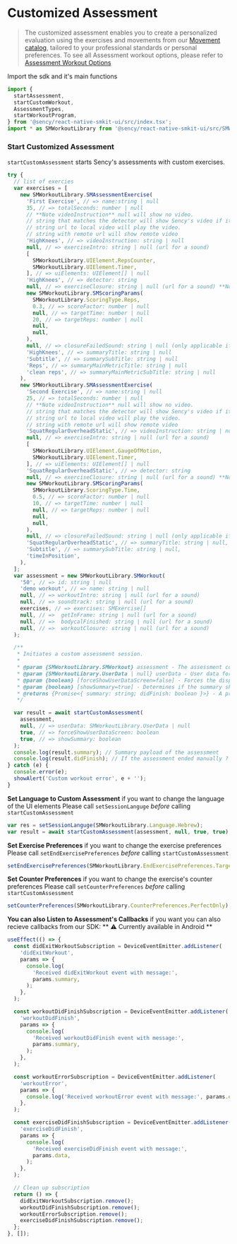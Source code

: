 # Customized Assessment

> The customized assessment enables you to create a personalized evaluation using the exercises and movements from our [Movement catalog](https://github.com/sency-ai/smkit-sdk/blob/main/SDK-Movement-Catalog.md), tailored to your professional standards or personal preferences.
> To see all Assessment workout options, please refer to [Assessment Workout Options](https://github.com/sency-ai/smkit-sdk/blob/main/Assessment-Workout-Options.md)

Import the sdk and it's main functions

```js
import {
  startAssessment,
  startCustomWorkout,
  AssessmentTypes,
  startWorkoutProgram,
} from '@sency/react-native-smkit-ui/src/index.tsx';
import * as SMWorkoutLibrary from '@sency/react-native-smkit-ui/src/SMWorkout.tsx';
```

### Start Customized Assessment

`startCustomAssessment` starts Sency's assessments with custom exercises.

```js
try {
  // list of exercies
  var exercises = [
    new SMWorkoutLibrary.SMAssessmentExercise(
      'First Exercise', // => name:string | null
      35, // => totalSeconds: number | null
      // **Note videoInstruction** null will show no video.
      // string that matches the detector will show Sency's video if it exists.
      // string url to local video will play the video.
      // string with remote url will show remote video
      'HighKnees', // => videoInstruction: string | null
      null, // => exerciseIntro: string | null (url for a sound)
      [
        SMWorkoutLibrary.UIElement.RepsCounter,
        SMWorkoutLibrary.UIElement.Timer,
      ], // => uiElements: UIElement[] | null
      'HighKnees', // => detector: string
      null, // => exerciseClosure: string | null (url for a sound) **Note** in Android pass empty string instead of null
      new SMWorkoutLibrary.SMScoringParams(
        SMWorkoutLibrary.ScoringType.Reps,
        0.3, // => scoreFactor: number | null
        null, // => targetTime: number | null
        20, // => targetReps: number | null
        null,
        null,
      ),
      null, // => closureFailedSound: string | null (only applicable if in target based mode)
      'HighKnees', // => summaryTitle: string | null
      'Subtitle', // => summarySubTitle: string | null
      'Reps', // => summaryMainMetricTitle: string | null
      'clean reps', // => summaryMainMetricSubTitle: string | null
    ),
    new SMWorkoutLibrary.SMAssessmentExercise(
      'Second Exercise', // => name:string | null
      25, // => totalSeconds: number | null
      // **Note videoInstruction** null will show no video.
      // string that matches the detector will show Sency's video if it exists.
      // string url to local video will play the video.
      // string with remote url will show remote video
      'SquatRegularOverheadStatic', // => videoInstruction: string | null (url for a video)
      null, // => exerciseIntro: string | null (url for a sound)
      [
        SMWorkoutLibrary.UIElement.GaugeOfMotion,
        SMWorkoutLibrary.UIElement.Timer,
      ], // => uiElements: UIElement[] | null
      'SquatRegularOverheadStatic', // => detector: string
      null, // => exerciseClosure: string | null (url for a sound) **Note** in Android pass empty string instead of null
      new SMWorkoutLibrary.SMScoringParams(
        SMWorkoutLibrary.ScoringType.Time,
        0.5, // => scoreFactor: number | null
        10, // => targetTime: number | null
        null, // => targetReps: number | null
        null,
        null,
      ),
      null, // => closureFailedSound: string | null (only applicable if in target based mode)
      'SquatRegularOverheadStatic', // => summaryTitle: string | null,
      'Subtitle', // => summarySubTitle: string | null,
      'timeInPosition',
    ),
  ];
  var assessment = new SMWorkoutLibrary.SMWorkout(
    '50', // => id: string | null
    'demo workout', // => name: string | null
    null, // => workoutIntro: string | null (url for a sound)
    null, // => soundtrack: string | null (url for a sound)
    exercises, // => exercises: SMExercise[]
    null, // =>  getInFrame: string | null (url for a sound)
    null, // =>  bodycalFinished: string | null (url for a sound)
    null, // =>  workoutClosure: string | null (url for a sound)
  );

  /**
   * Initiates a custom assessment session.
   *
   * @param {SMWorkoutLibrary.SMWorkout} assessment - The assessment configuration for the session.
   * @param {SMWorkoutLibrary.UserData | null} userData - User data for the assessment, or `null` if no user data is provided.
   * @param {boolean} [forceShowUserDataScreen=false] - Forces the display of the user data screen even if user data is provided.
   * @param {boolean} [showSummary=true] - Determines if the summary should be shown after assessment completion.
   * @returns {Promise<{ summary: string; didFinish: boolean }>} - A promise that resolves with an object containing the summary and a flag indicating if the assessment finished.
   */

  var result = await startCustomAssessment(
    assessment,
    null, // => userData: SMWorkoutLibrary.UserData | null
    true, // => forceShowUserDataScreen: boolean
    true, // => showSummary: boolean
  );
  console.log(result.summary); // Summary payload of the assessment
  console.log(result.didFinish); // If the assessment ended manually ? true : false
} catch (e) {
  console.error(e);
  showAlert('Custom workout error', e + '');
}
```

**Set Language to Custom Assessment**
if you want to change the language of the UI elements
Please call `setSessionLanguge` _before_ calling `startCustomAssessment`

```js
var res = setSessionLanguge(SMWorkoutLibrary.Language.Hebrew);
var result = await startCustomAssessment(assessment, null, true, true);
```

**Set Exercise Preferences**
if you want to change the exercise preferences
Please call `setEndExercisePreferences` _before_ calling `startCustomAssessment`

```js
setEndExercisePreferences(SMWorkoutLibrary.EndExercisePreferences.TargetBased);
```

**Set Counter Preferences**
if you want to change the exercise's counter preferences
Please call `setCounterPreferences` _before_ calling `startCustomAssessment`

```js
setCounterPreferences(SMWorkoutLibrary.CounterPreferences.PerfectOnly);
```

**You can also Listen to Assessment's Callbacks**
if you want you can also recieve callbacks from our SDK:
** ⚠️ Currently available in Android **

```js
useEffect(() => {
  const didExitWorkoutSubscription = DeviceEventEmitter.addListener(
    'didExitWorkout',
    params => {
      console.log(
        'Received didExitWorkout event with message:',
        params.summary,
      );
    },
  );

  const workoutDidFinishSubscription = DeviceEventEmitter.addListener(
    'workoutDidFinish',
    params => {
      console.log(
        'Received workoutDidFinish event with message:',
        params.summary,
      );
    },
  );

  const workoutErrorSubscription = DeviceEventEmitter.addListener(
    'workoutError',
    params => {
      console.log('Received workoutError event with message:', params.error);
    },
  );

  const exerciseDidFinishSubscription = DeviceEventEmitter.addListener(
    'exerciseDidFinish',
    params => {
      console.log(
        'Received exerciseDidFinish event with message:',
        params.data,
      );
    },
  );

  // Clean up subscription
  return () => {
    didExitWorkoutSubscription.remove();
    workoutDidFinishSubscription.remove();
    workoutErrorSubscription.remove();
    exerciseDidFinishSubscription.remove();
  };
}, []);
```
